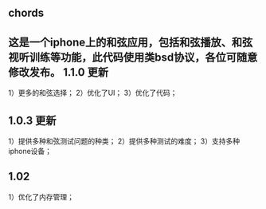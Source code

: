 chords
-----
这是一个iphone上的和弦应用，包括和弦播放、和弦视听训练等功能，此代码使用类bsd协议，各位可随意修改发布。
1.1.0 更新
-----
1）更多的和弦选择；
2）优化了UI；
3）优化了代码；

1.0.3 更新
--------
1）提供多种和弦测试问题的种类；
2）提供多种测试的难度；
3）支持多种iphone设备；

1.02
---------
1）优化了内存管理；
